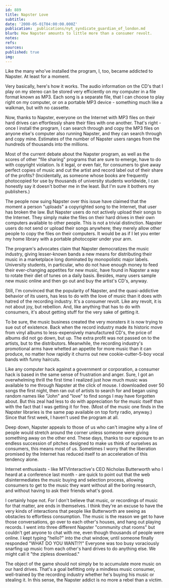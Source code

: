 ```yaml
---
id: 889
title: Napster Love
subtitle: 
date: '2000-05-01T04:00:00.000Z'
publication: _publications/nyt_syndicate_guardian_of_london.md
blurb: How Napster amounts to little more than a consumer revolt.
notes: 
refs: 
sources: 
published: true
img: 
---
```

Like the many who've installed the program, I, too, became addicted to Napster. At least for a moment.

Very basically, here's how it works. The audio information on the CD's that I play on my stereo can be stored very efficiently on my computer in a file format known as MP3. Each song is a separate file, that I can choose to play right on my computer, or on a portable MP3 device - something much like a walkman, but with no cassette.

Now, thanks to Napster, everyone on the Internet with MP3 files on their hard drives can effortlessly share their files with one another. That's right - once I install the program, I can search through and copy the MP3 files on anyone else's computer also running Napster, and they can search through and copy mine. Estimates of the number of Napster users ranges from the hundreds of thousands into the millions.

Most of the current debate about the Napster program, as well as the scores of other "file sharing" programs that are sure to emerge, have to do with copyright violation. Is it legal, or even fair, for consumers to give away perfect copies of music and cut the artist and record label out of their share of the profits? (Incidentally, as someone whose books are frequently photocopied for use by thousands of university students worldwide, I can honestly say it doesn't bother me in the least. But I'm sure it bothers my publishers.)

The people now suing Napster over this issue have claimed that the moment a person "uploads" a copyrighted song to the Internet, that user has broken the law. But Napster users do not actively upload their songs to the Internet. They simply make the files on their hard drives in their own computers available to other people. This is not a trivial distinction. Napster users do not send or upload their songs anywhere; they merely allow other people to copy the files on their computers. It would be as if I let you enter my home library with a portable photocopier under your arm.

The program's advocates claim that Napster democratizes the music industry, giving lesser-known bands a new means for distributing their music in a marketplace long dominated by monopolistic major labels. University students, in particular, who do not have enough money to feed their ever-changing appetites for new music, have found in Napster a way to rotate their diet of tunes on a daily basis. Besides, many users sample new music online and then go out and buy the artist's CD's, anyway.

Still, I'm convinced that the popularity of Napster, and the quasi-addictive behavior of its users, has less to do with the love of music than it does with hatred of the recording industry. It's a consumer revolt. Like any revolt, it is not about joy, but rebellion. And, like anything that has to do with consumers, it's about getting stuff for the very sake of getting it.

To be sure, the music business created the very monsters it is now trying to sue out of existence. Back when the record industry made its historic move from vinyl albums to less-expensively manufactured CD's, the price of albums did not go down, but up. The extra profit was not passed on to the artists, but to the distributors. Meanwhile, the recording industry's promotional arms have whetted an appetite for more music than it can produce, no matter how rapidly it churns out new cookie-cutter-5-boy vocal bands with funny haircuts.

Like any computer hack against a government or corporation, a consumer hack is based in the same sense of frustration and anger. Sure, I got an overwhelming thrill the first time I realized just how much music was available to me through Napster at the click of mouse. I downloaded over 50 songs the first night, then ran out of artists to search for and began using random names like "John" and "love" to find songs I may have forgotten about. But this zeal had less to do with appreciation for the music itself than with the fact that I was getting it for free. (Most of the music one finds in the Napster libraries is the same pap available on top forty radio, anyway.) Since that first week, I haven't used the program at all.

Deep down, Napster appeals to those of us who can't imagine why a line of people would stretch around the corner unless someone were giving something away on the other end. These days, thanks to our exposure to an endless succession of pitches designed to make us think of ourselves as consumers, this means most of us. Sometimes I worry that the liberation promised by the Internet has reduced itself to an acceleration of this tendency alone.

Internet enthusiasts - like MTVInteractive's CEO Nicholas Butterworth who I heard at a conference last month - are quick to point out that the web disintermediates the music buying and selection process, allowing consumers to get to the music they want without all the boring research, and without having to ask their friends what's good.

I certainly hope not. For I don't believe that music, or recordings of music for that matter, are ends in themselves. I think they're an excuse to have the very kinds of interactions that people like Butterworth are seeing as obstacles to effortless consumption. The music is the reason we get to have those conversations, go over to each other's houses, and hang out playing records. I went into three different Napster "community chat rooms" but couldn't get anyone to chat with me, even though thousands of people were online. I kept typing "hello?" into the chat window, until someone finally responded "WHAT DO YOU WANT!?!" Everyone was too busy voraciously snarfing up music from each other's hard drives to do anything else. We might call it "the zipless download."

The object of the game should not simply be to accumulate more music on our hard drives. That's a goal befitting only a mindless music consumer, well-trained by the recording industry whether he's buying his music or stealing it. In this sense, the Napster addict is no more a rebel than a victim.
